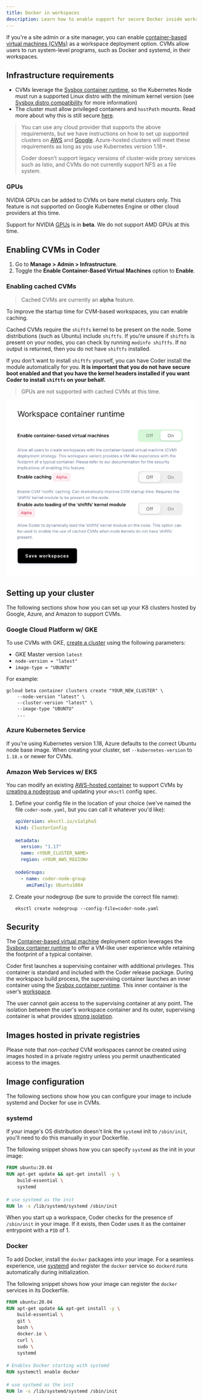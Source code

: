 ```yaml
---
title: Docker in workspaces
description: Learn how to enable support for secure Docker inside workspaces.
---
```


If you're a site admin or a site manager, you can enable
[container-based virtual machines (CVMs)](../../workspaces/cvms.md) as a
workspace deployment option. CVMs allow users to run system-level programs, such
as Docker and systemd, in their workspaces.

## Infrastructure requirements

- CVMs leverage the
  [Sysbox container runtime](https://github.com/nestybox/sysbox), so the
  Kubernetes Node must run a supported Linux distro with the minimum kernel
  version (see
  [Sysbox distro compatibility](https://github.com/nestybox/sysbox/blob/master/docs/distro-compat.md)
  for more information)
- The cluster must allow privileged containers and `hostPath` mounts. Read more
  about why this is still secure [here](#security).

> You can use any cloud provider that supports the above requirements, but we
> have instructions on how to set up supported clusters on
> [AWS](../../setup/kubernetes/aws.md) and
> [Google](../../setup/kubernetes/google.md). Azure-hosted clusters will meet
> these requirements as long as you use Kubernetes version 1.18+.
>
> Coder doesn't support legacy versions of cluster-wide proxy services such as
> Istio, and CVMs do not currently support NFS as a file system.

### GPUs

NVIDIA GPUs can be added to CVMs on bare metal clusters only. This feature is
not supported on Google Kubernetes Engine or other cloud providers at this time.

Support for NVIDIA [GPUs](gpu-acceleration.md) is in **beta**. We do not support
AMD GPUs at this time.

## Enabling CVMs in Coder

1. Go to **Manage > Admin > Infrastructure**.
1. Toggle the **Enable Container-Based Virtual Machines** option to **Enable**.

### Enabling cached CVMs

> Cached CVMs are currently an **alpha** feature.

To improve the startup time for CVM-based workspaces, you can enable caching.

Cached CVMs require the `shiftfs` kernel to be present on the node. Some
distributions (such as Ubuntu) include `shiftfs`. If you're unsure if `shiftfs`
is present on your nodes, you can check by running `modinfo shiftfs`. If no
output is returned, then you do not have `shiftfs` installed.

If you don't want to install `shiftfs` yourself, you can have Coder install the
module automatically for you. **It is important that you do not have secure boot
enabled and that you have the kernel headers installed if you want Coder to
install `shiftfs` on your behalf.**

> GPUs are not supported with cached CVMs at this time.

![Cached CVMs](../../assets/admin/cached-cvms.png)

## Setting up your cluster

The following sections show how you can set up your K8 clusters hosted by
Google, Azure, and Amazon to support CVMs.

### Google Cloud Platform w/ GKE

To use CVMs with GKE, [create a cluster](../../setup/kubernetes/google.md) using
the following parameters:

- GKE Master version `latest`
- `node-version = "latest"`
- `image-type = "UBUNTU"`

For example:

```console
gcloud beta container clusters create "YOUR_NEW_CLUSTER" \
    --node-version "latest" \
    --cluster-version "latest" \
    --image-type "UBUNTU"
    ...
```

### Azure Kubernetes Service

If you're using Kubernetes version 1.18, Azure defaults to the correct Ubuntu
node base image. When creating your cluster, set `--kubernetes-version` to
`1.18.x` or newer for CVMs.

### Amazon Web Services w/ EKS

You can modify an existing [AWS-hosted container](../../setup/kubernetes/aws.md)
to support CVMs by
[creating a nodegroup](https://eksctl.io/usage/managing-nodegroups/#creating-a-nodegroup-from-a-config-file)
and updating your `eksctl` config spec.

1. Define your config file in the location of your choice (we've named the file
   `coder-node.yaml`, but you can call it whatever you'd like):

   ```yaml
   apiVersion: eksctl.io/v1alpha5
   kind: ClusterConfig

   metadata:
     version: "1.17"
     name: <YOUR_CLUSTER_NAME>
     region: <YOUR_AWS_REGION>

   nodeGroups:
     - name: coder-node-group
       amiFamily: Ubuntu1804
   ```

1. Create your nodegroup (be sure to provide the correct file name):

   ```console
   eksctl create nodegroup --config-file=coder-node.yaml
   ```

## Security

The [Container-based virtual machine](../../workspaces/cvms.md) deployment
option leverages the
[Sysbox container runtime](https://github.com/nestybox/sysbox) to offer a
VM-like user experience while retaining the footprint of a typical container.

Coder first launches a supervising container with additional privileges. This
container is standard and included with the Coder release package. During the
workspace build process, the supervising container launches an inner container
using the [Sysbox container runtime](https://github.com/nestybox/sysbox). This
inner container is the user’s [workspace](../../workspaces/index.md).

The user cannot gain access to the supervising container at any point. The
isolation between the user's workspace container and its outer, supervising
container is what provides
[strong isolation](https://github.com/nestybox/sysbox/blob/master/docs/user-guide/security.md).

## Images hosted in private registries

Please note that _non-cached_ CVM workspaces cannot be created using images hosted
in a private registry unless you permit unauthenticated access to the images.

## Image configuration

The following sections show how you can configure your image to include systemd
and Docker for use in CVMs.

### systemd

If your image's OS distribution doesn't link the `systemd` init to `/sbin/init`,
you'll need to do this manually in your Dockerfile.

The following snippet shows how you can specify `systemd` as the init in your
image:

```Dockerfile
FROM ubuntu:20.04
RUN apt-get update && apt-get install -y \
    build-essential \
    systemd

# use systemd as the init
RUN ln -s /lib/systemd/systemd /sbin/init
```

When you start up a workspace, Coder checks for the presence of `/sbin/init` in
your image. If it exists, then Coder uses it as the container entrypoint with a
`PID` of 1.

### Docker

To add Docker, install the `docker` packages into your image. For a seamless
experience, use [systemd](#systemd) and register the `docker` service so
`dockerd` runs automatically during initialization.

The following snippet shows how your image can register the `docker` services in
its Dockerfile.

```Dockerfile
FROM ubuntu:20.04
RUN apt-get update && apt-get install -y \
    build-essential \
    git \
    bash \
    docker.io \
    curl \
    sudo \
    systemd

# Enables Docker starting with systemd
RUN systemctl enable docker

# use systemd as the init
RUN ln -s /lib/systemd/systemd /sbin/init
```

